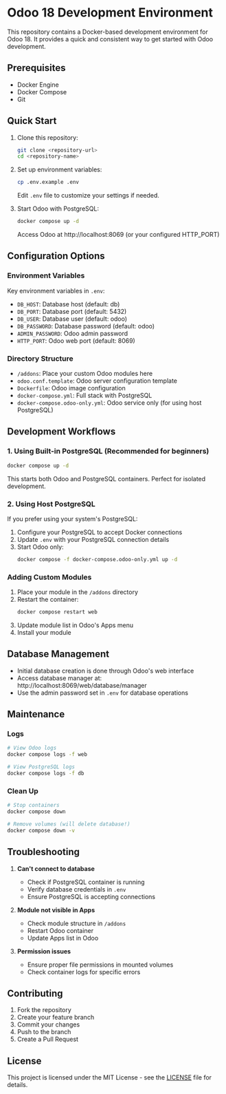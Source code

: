 # Odoo 18 Development Environment

This repository contains a Docker-based development environment for Odoo 18. It provides a quick and consistent way to get started with Odoo development.

## Prerequisites

- Docker Engine
- Docker Compose
- Git

## Quick Start

1. Clone this repository:
   ```bash
   git clone <repository-url>
   cd <repository-name>
   ```

2. Set up environment variables:
   ```bash
   cp .env.example .env
   ```
   Edit `.env` file to customize your settings if needed.

3. Start Odoo with PostgreSQL:
   ```bash
   docker compose up -d
   ```
   Access Odoo at http://localhost:8069 (or your configured HTTP_PORT)

## Configuration Options

### Environment Variables

Key environment variables in `.env`:
- `DB_HOST`: Database host (default: db)
- `DB_PORT`: Database port (default: 5432)
- `DB_USER`: Database user (default: odoo)
- `DB_PASSWORD`: Database password (default: odoo)
- `ADMIN_PASSWORD`: Odoo admin password
- `HTTP_PORT`: Odoo web port (default: 8069)

### Directory Structure

- `/addons`: Place your custom Odoo modules here
- `odoo.conf.template`: Odoo server configuration template
- `Dockerfile`: Odoo image configuration
- `docker-compose.yml`: Full stack with PostgreSQL
- `docker-compose.odoo-only.yml`: Odoo service only (for using host PostgreSQL)

## Development Workflows

### 1. Using Built-in PostgreSQL (Recommended for beginners)

```bash
docker compose up -d
```

This starts both Odoo and PostgreSQL containers. Perfect for isolated development.

### 2. Using Host PostgreSQL

If you prefer using your system's PostgreSQL:

1. Configure your PostgreSQL to accept Docker connections
2. Update `.env` with your PostgreSQL connection details
3. Start Odoo only:
   ```bash
   docker compose -f docker-compose.odoo-only.yml up -d
   ```

### Adding Custom Modules

1. Place your module in the `/addons` directory
2. Restart the container:
   ```bash
   docker compose restart web
   ```
3. Update module list in Odoo's Apps menu
4. Install your module

## Database Management

- Initial database creation is done through Odoo's web interface
- Access database manager at: http://localhost:8069/web/database/manager
- Use the admin password set in `.env` for database operations

## Maintenance

### Logs
```bash
# View Odoo logs
docker compose logs -f web

# View PostgreSQL logs
docker compose logs -f db
```

### Clean Up
```bash
# Stop containers
docker compose down

# Remove volumes (will delete database!)
docker compose down -v
```

## Troubleshooting

1. **Can't connect to database**
   - Check if PostgreSQL container is running
   - Verify database credentials in `.env`
   - Ensure PostgreSQL is accepting connections

2. **Module not visible in Apps**
   - Check module structure in `/addons`
   - Restart Odoo container
   - Update Apps list in Odoo

3. **Permission issues**
   - Ensure proper file permissions in mounted volumes
   - Check container logs for specific errors

## Contributing

1. Fork the repository
2. Create your feature branch
3. Commit your changes
4. Push to the branch
5. Create a Pull Request

## License

This project is licensed under the MIT License - see the [LICENSE](LICENSE) file for details.
